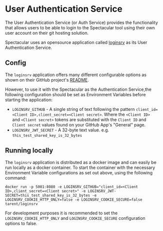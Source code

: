 # User Authentication Service
The User Authentication Service (or Auth Service) provides the functionality that allows users to be able to login to the Spectacular tool using their own user account on their git hosting solution.

Spectacular uses an opensource application called [loginsrv](https://github.com/tarent/loginsrv) as its User Authentication Service.

## Config
The `loginsrv` application offers many different configurable options as shown on their GitHub project's [README](https://github.com/tarent/loginsrv/blob/master/README.md#config-options). 

However, to use it with the Spectacular as the Authentication Service,the following configuration should be set as Environment Variables before starting the application:
- `LOGINSRV_GITHUB` - A single string of text following the pattern `client_id=<Client ID>,client_secret=<Client secret>`. Where the `<Client ID>` and `<Client secret>` tokens are substituted with the `Client ID` and `Client secret` values found on your GitHub App's "General" page.
- `LOGINSRV_JWT_SECRET` - A 32-byte text value. e.g. `this_test_shared_key_is_32_bytes`

## Running locally
The `loginsrv` application is distributed as a docker image and can easily be run locally as a docker container. To start the container with the necessary Environment Variable configurations as set out above, using the following command:

```
docker run -p 5001:8080 -e LOGINSRV_GITHUB="client_id=<Client ID>,client_secret=<Client secret>" -e LOGINSRV_JWT-SECRET=this_test_shared_key_is_32_bytes -e LOGINSRV_COOKIE_HTTP_ONLY=false -e LOGINSRV_COOKIE_SECURE=false tarent/loginsrv
```

For development purposes it is recommended to set the `LOGINSRV_COOKIE_HTTP_ONLY` and `LOGINSRV_COOKIE_SECURE` configuration options to false.
